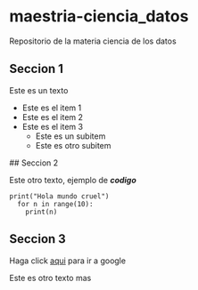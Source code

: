 # maestria-ciencia_datos
Repositorio de la materia ciencia de los datos

## Seccion 1

Este es un texto

* Este es el item 1
* Este es el item 2
* Este es el item 3
  * Este es un subitem
  * Este es otro subitem

## Seccion 2

Este otro texto, ejemplo de ***codigo***

    print("Hola mundo cruel")
      for n in range(10):
        print(n)

## Seccion 3

Haga click [aqui](www.google.com) para ir a google

Este es otro texto mas
